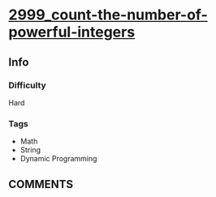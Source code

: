 # [2999_count-the-number-of-powerful-integers](https://leetcode.com/problems/count-the-number-of-powerful-integers/)

## Info

### Difficulty

Hard

### Tags

- Math
- String
- Dynamic Programming

## __COMMENTS__

> 
